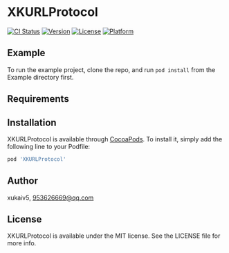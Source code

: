 # XKURLProtocol

[![CI Status](https://img.shields.io/travis/xukaiv5/XKURLProtocol.svg?style=flat)](https://travis-ci.org/xukaiv5/XKURLProtocol)
[![Version](https://img.shields.io/cocoapods/v/XKURLProtocol.svg?style=flat)](https://cocoapods.org/pods/XKURLProtocol)
[![License](https://img.shields.io/cocoapods/l/XKURLProtocol.svg?style=flat)](https://cocoapods.org/pods/XKURLProtocol)
[![Platform](https://img.shields.io/cocoapods/p/XKURLProtocol.svg?style=flat)](https://cocoapods.org/pods/XKURLProtocol)

## Example

To run the example project, clone the repo, and run `pod install` from the Example directory first.

## Requirements

## Installation

XKURLProtocol is available through [CocoaPods](https://cocoapods.org). To install
it, simply add the following line to your Podfile:

```ruby
pod 'XKURLProtocol'
```

## Author

xukaiv5, 953626669@qq.com

## License

XKURLProtocol is available under the MIT license. See the LICENSE file for more info.
